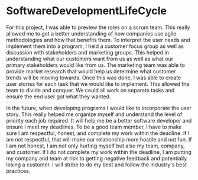 # SoftwareDevelopmentLifeCycle

For this project, I was able to preview the roles on a scrum team. This really allowed me to get a better understanding of how companies use agile methodologies and how that benefits them. To interpret the user needs and implement them into a program, I held a customer focus group as well as discussion with stakeholders and marketing groups. This helped in understanding what our customers want from us as well as what our primary stakeholders would like from us. The marketing team was able to provide market research that would help us determine what customer trends will be moving towards. Once this was done, I was able to create user stories for each task that we would like to implement. This allowed the team to divide and conquer. We could all work on separate tasks and ensure the end user got what they wanted. 

In the future, when developing programs I would like to incorporate the user story. This really helped me organize myself and understand the level of priority each job required. It will help me be a better software developer and ensure I meet my deadlines. To be a good team member, I have to make sure I am respectful, honest, and complete my work within the deadline. If I am not respectful, that will make our relationship more hostile and not fun. If I am not honest, I am not only hurting myself but also my team, company, and customer. If I do not complete my work within the deadline, I am putting my company and team at risk to getting negative feedback and potentially losing a customer. I will stribe to do my best and follow the industry's best practices. 
